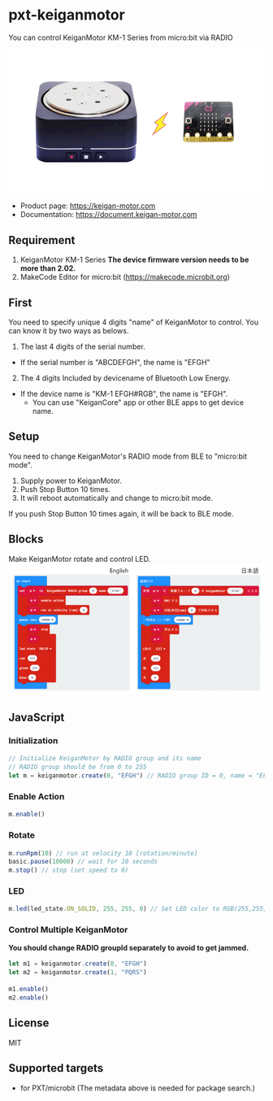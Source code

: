 # pxt-keiganmotor

You can control KeiganMotor KM-1 Series from micro:bit via RADIO

<img src="https://github.com/keigan-motor/pxt-KeiganMotor/blob/master/icon.png?raw=true" width="640">

- Product page: https://keigan-motor.com
- Documentation: https://document.keigan-motor.com

## Requirement
1. KeiganMotor KM-1 Series **The device firmware version needs to be more than 2.02.**
2. MakeCode Editor for micro:bit (https://makecode.microbit.org)

## First
You need to specify unique 4 digits "name" of KeiganMotor to control.
You can know it by two ways as belows.

1. The last 4 digits of the serial number. 
 - If the serial number is "ABCDEFGH", the name is "EFGH"  
2. The 4 digits Included by devicename of Bluetooth Low Energy.
 - If the device name is "KM-1 EFGH#RGB", the name is "EFGH". 
   - You can use "KeiganCore" app or other BLE apps to get device name. 

## Setup
You need to change KeiganMotor's RADIO mode from BLE to "micro:bit mode".

1. Supply power to KeiganMotor.
2. Push Stop Button 10 times.
3. It will reboot automatically and change to micro:bit mode.

If you push Stop Button 10 times again, it will be back to BLE mode.


## Blocks
Make KeiganMotor rotate and control LED.
<img src="https://github.com/keigan-motor/pxt-KeiganMotor/blob/master/images/block.png?raw=true" width="640">

## JavaScript
### Initialization
```typescript
// Initialize KeiganMotor by RADIO group and its name
// RADIO group should be from 0 to 255
let m = keiganmotor.create(0, "EFGH") // RADIO group ID = 0, name = "EFGH"
```

### Enable Action
```typescript
m.enable() 
```

### Rotate
```typescript
m.runRpm(10) // run at velocity 10 [rotation/minute]
basic.pause(10000) // wait for 10 seconds
m.stop() // stop (set speed to 0)
```
### LED
```typescript
m.led(led_state.ON_SOLID, 255, 255, 0) // Set LED color to RGB(255,255,0) = yellow
```

### Control Multiple KeiganMotor
**You should change RADIO groupId separately to avoid to get jammed.**
```typescript
let m1 = keiganmotor.create(0, "EFGH")
let m2 = keiganmotor.create(1, "PQRS")

m1.enable()
m2.enable()
```


## License

MIT

## Supported targets

* for PXT/microbit
  (The metadata above is needed for package search.)
